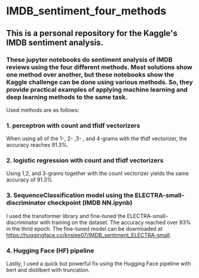 # IMDB_sentiment_four_methods
## This is a personal repository for the Kaggle's IMDB sentiment analysis.

### These jupyter notebooks do sentiment analysis of IMDB reviews using the four different methods. Most solutions show one method over another, but these notebooks show the Kaggle challenge can be done using various methods. So, they provide practical examples of applying machine learning and deep learning methods to the same task.
Used methods are as follows: 
### 1. perceptron with count and tfidf vectorizers
   When using all of the 1-, 2- ,3- , and 4-grams with the tfidf vectorizer, the accuracy reaches 91.3%.
### 2. logistic regression with count and tfidf vectorizers
   Using 1,2, and 3-grams together with the count vectorizer yields the same accuracy of 91.3%
### 3. SequenceClassification model using the ELECTRA-small-discriminator checkpoint (IMDB NN.ipynb)
   I used the transformer library and fine-tuned the ELECTRA-small-discriminator with training on the dataset. 
   The accuracy reached over 93% in the thrid epoch.
   The fine-tuned model can be downloaded at https://huggingface.co/knslee07/IMDB_sentiment_ELECTRA-small.
### 4. Hugging Face (HF) pipeline
  Lastly, I used a quick but powerful fix using the Hugging Face pipeline with bert and distilbert with truncation.


